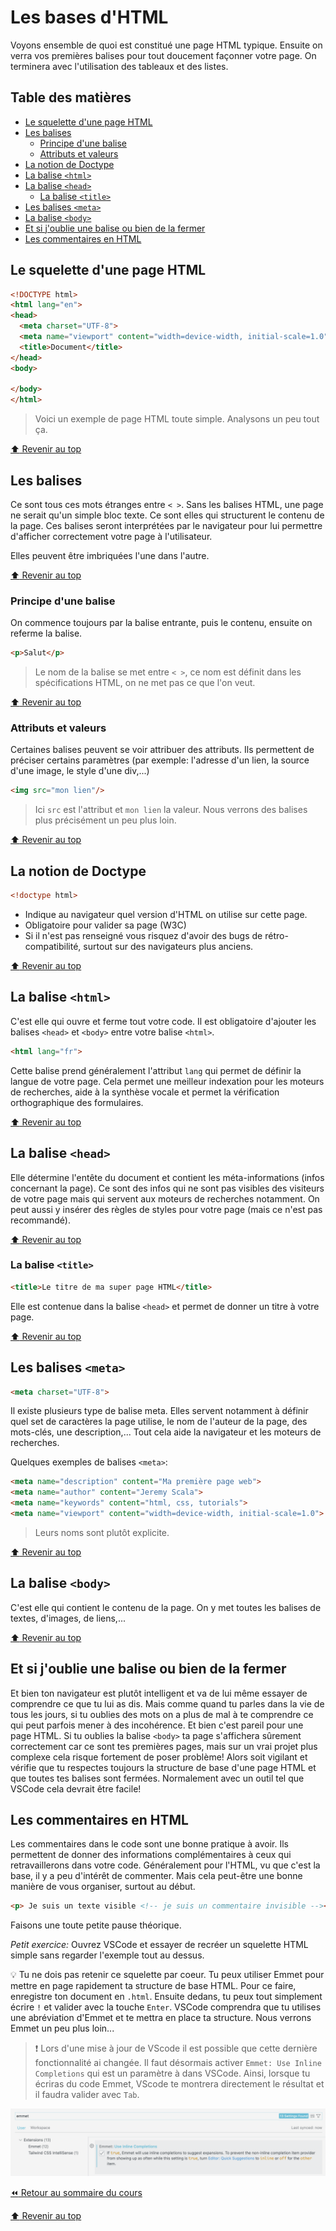 <!-- omit in toc -->
# Les bases d'HTML

Voyons ensemble de quoi est constitué une page HTML typique. Ensuite on verra vos premières balises pour tout doucement façonner votre page. On terminera avec l'utilisation des tableaux et des listes.

<!-- omit in toc -->
## Table des matières

- [Le squelette d'une page HTML](#le-squelette-dune-page-html)
- [Les balises](#les-balises)
  - [Principe d'une balise](#principe-dune-balise)
  - [Attributs et valeurs](#attributs-et-valeurs)
- [La notion de Doctype](#la-notion-de-doctype)
- [La balise `<html>`](#la-balise-html)
- [La balise `<head>`](#la-balise-head)
  - [La balise `<title>`](#la-balise-title)
- [Les balises `<meta>`](#les-balises-meta)
- [La balise `<body>`](#la-balise-body)
- [Et si j'oublie une balise ou bien de la fermer](#et-si-joublie-une-balise-ou-bien-de-la-fermer)
- [Les commentaires en HTML](#les-commentaires-en-html)

## Le squelette d'une page HTML

```html
<!DOCTYPE html>
<html lang="en">
<head>
  <meta charset="UTF-8">
  <meta name="viewport" content="width=device-width, initial-scale=1.0">
  <title>Document</title>
</head>
<body>
  
</body>
</html>
```

> Voici un exemple de page HTML toute simple. Analysons un peu tout ça.

[:arrow_up: Revenir au top](#table-des-matières)

## Les balises

Ce sont tous ces mots étranges entre `< >`. Sans les balises HTML, une page ne serait qu'un simple bloc texte. Ce sont elles qui structurent le contenu de la page. Ces balises seront interprétées par le navigateur pour lui permettre d'afficher correctement votre page à l'utilisateur.

Elles peuvent être imbriquées l'une dans l'autre.

[:arrow_up: Revenir au top](#table-des-matières)

### Principe d'une balise

On commence toujours par la balise entrante, puis le contenu, ensuite on referme la balise.

```html
<p>Salut</p>
```

> Le nom de la balise se met entre `< >`, ce nom est définit dans les spécifications HTML, on ne met pas ce que l'on veut.

[:arrow_up: Revenir au top](#table-des-matières)

### Attributs et valeurs

Certaines balises peuvent se voir attribuer des attributs. Ils permettent de préciser certains paramètres (par exemple: l'adresse d'un lien, la source d'une image, le style d'une div,...)

```html
<img src="mon lien"/>
```

> Ici `src` est l'attribut et `mon lien` la valeur. Nous verrons des balises plus précisément un peu plus loin.

[:arrow_up: Revenir au top](#table-des-matières)

## La notion de Doctype

```html
<!doctype html>
```

- Indique au navigateur quel version d'HTML on utilise sur cette page.
- Obligatoire pour valider sa page (W3C)
- Si il n'est pas renseigné vous risquez d'avoir des bugs de rétro-compatibilité, surtout sur des navigateurs plus anciens.

[:arrow_up: Revenir au top](#table-des-matières)

## La balise `<html>`

C'est elle qui ouvre et ferme tout votre code. Il est obligatoire d'ajouter les balises `<head>` et `<body>` entre votre balise `<html>`.

```html
<html lang="fr">
```

Cette balise prend généralement l'attribut `lang` qui permet de définir la langue de votre page. Cela permet une meilleur indexation pour les moteurs de recherches, aide à la synthèse vocale et permet la vérification orthographique des formulaires.

[:arrow_up: Revenir au top](#table-des-matières)

## La balise `<head>`

Elle détermine l'entête du document et contient les méta-informations (infos concernant la page). Ce sont des infos qui ne sont pas visibles des visiteurs de votre page mais qui servent aux moteurs de recherches notamment. On peut aussi y insérer des règles de styles pour votre page (mais ce n'est pas recommandé).

[:arrow_up: Revenir au top](#table-des-matières)

### La balise `<title>`

```html
<title>Le titre de ma super page HTML</title>
```

Elle est contenue dans la balise `<head>` et permet de donner un titre à votre page.

[:arrow_up: Revenir au top](#table-des-matières)

## Les balises `<meta>`

```html
<meta charset="UTF-8">
```

Il existe plusieurs type de balise meta. Elles servent notamment à définir quel set de caractères la page utilise, le nom de l'auteur de la page, des mots-clés, une description,... Tout cela aide la navigateur et les moteurs de recherches.

Quelques exemples de balises `<meta>`:

```html
<meta name="description" content="Ma première page web">
<meta name="author" content="Jeremy Scala">
<meta name="keywords" content="html, css, tutorials">
<meta name="viewport" content="width=device-width, initial-scale=1.0">
```

> Leurs noms sont plutôt explicite.

[:arrow_up: Revenir au top](#table-des-matières)

## La balise `<body>`

C'est elle qui contient le contenu de la page. On y met toutes les balises de textes, d'images, de liens,...

[:arrow_up: Revenir au top](#table-des-matières)

## Et si j'oublie une balise ou bien de la fermer

Et bien ton navigateur est plutôt intelligent et va de lui même essayer de comprendre ce que tu lui as dis. Mais comme quand tu parles dans la vie de tous les jours, si tu oublies des mots on a plus de mal à te comprendre ce qui peut parfois mener à des incohérence. Et bien c'est pareil pour une page HTML. Si tu oublies la balise `<body>` ta page s'affichera sûrement correctement car ce sont tes premières pages, mais sur un vrai projet plus complexe cela risque fortement de poser problème! Alors soit vigilant et vérifie que tu respectes toujours la structure de base d'une page HTML et que toutes tes balises sont fermées. Normalement avec un outil tel que VSCode cela devrait être facile!

## Les commentaires en HTML

Les commentaires dans le code sont une bonne pratique à avoir. Ils permettent de donner des informations complémentaires à ceux qui retravaillerons dans votre code. Généralement pour l'HTML, vu que c'est la base, il y a peu d'intérêt de commenter. Mais cela peut-être une bonne manière de vous organiser, surtout au début.

```html
<p> Je suis un texte visible <!-- je suis un commentaire invisible --></p>
```

Faisons une toute petite pause théorique. 

*Petit exercice:* Ouvrez VSCode et essayer de recréer un squelette HTML simple sans regarder l'exemple tout au dessus.

:bulb: Tu ne dois pas retenir ce squelette par coeur. Tu peux utiliser Emmet pour mettre en page rapidement ta structure de base HTML. Pour ce faire, enregistre ton document en `.html`. Ensuite dedans, tu peux tout simplement écrire `!` et valider avec la touche `Enter`. VSCode comprendra que tu utilises une abréviation d'Emmet et te mettra en place ta structure. Nous verrons Emmet un peu plus loin...

> :exclamation: Lors d'une mise à jour de VScode il est possible que cette dernière fonctionnalité ai changée. Il faut désormais activer `Emmet: Use Inline Completions` qui est un paramètre à  dans VSCode. Ainsi, lorsque tu écriras du code Emmet, VScode te montrera directement le résultat et il faudra valider avec `Tab`.

![vscode-emmet-inline](./img/01/vscode-emmet-inline.png)

[:rewind: Retour au sommaire du cours](./README.md#table-des-matières)

[:arrow_up: Revenir au top](#table-des-matières)
